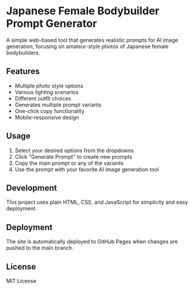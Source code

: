# Japanese Female Bodybuilder Prompt Generator

A simple web-based tool that generates realistic prompts for AI image generation, focusing on amateur-style photos of Japanese female bodybuilders.

## Features

- Multiple photo style options
- Various lighting scenarios
- Different outfit choices
- Generates multiple prompt variants
- One-click copy functionality
- Mobile-responsive design

## Usage

1. Select your desired options from the dropdowns
2. Click "Generate Prompt" to create new prompts
3. Copy the main prompt or any of the variants
4. Use the prompt with your favorite AI image generation tool

## Development

This project uses plain HTML, CSS, and JavaScript for simplicity and easy deployment.

## Deployment

The site is automatically deployed to GitHub Pages when changes are pushed to the main branch.

## License

MIT License 